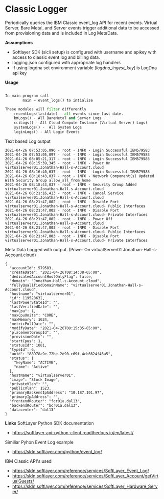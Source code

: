 # **Classic Logger**

Periodically queries the IBM Classic event_log API for recent events.   Virtual Server, Bare Metal, and Server events trigger additional data to be accessed from provisioning data and is included in Log MetaData.

**Assumptions**
* Softlayer SDK (slcli setup) is configured with username and apikey with access to classic event log and billing data.
* logging.json configured with appropriate log handlers
* If using logdna set environment variable (_logdna_ingest_key_) is LogDna api key

**Usage**


````python eventLog.py

In main program call
        main = event_logs() to intialize

These modules will filter differently 
    recentLogs(lastdate) - all events since last date.
    bmLogs() - All BareMetal and Server Logs
    cciLogs() - All Cloud Compute Instance (Virtual Server) Logs)
    systemLogs() -  All System Logs
    loginLogs() - All Login Events
````
Text based Log output
````
2021-04-26 07:53:05,096 - root - INFO - Login Successful IBM579583
2021-04-26 07:53:05,097 - root - INFO - Login Successful IBM579583
2021-04-26 08:05:21,317 - root - INFO - Login Successful IBM579583
2021-04-26 08:15:39,345 - root - INFO - Power On virtualserver01.Jonathan-Hall-s-Account.cloud
2021-04-26 08:16:40,637 - root - INFO - Login Successful IBM579583
2021-04-26 08:18:43,037 - root - INFO - Network Component(s) Updated With Security Group allow_all_from_home
2021-04-26 08:18:43,037 - root - INFO - Security Group Added virtualserver01.Jonathan-Hall-s-Account.cloud
2021-04-26 08:21:16,413 - root - INFO - Cancel Service virtualserver01.Jonathan-Hall-s-Account.cloud
2021-04-26 08:21:47,002 - root - INFO - Disable Port virtualserver01.Jonathan-Hall-s-Account.cloud- Public Interfaces
2021-04-26 08:21:47,002 - root - INFO - Disable Port virtualserver01.Jonathan-Hall-s-Account.cloud- Private Interfaces
2021-04-26 08:21:47,002 - root - INFO - Power Off virtualserver01.Jonathan-Hall-s-Account.cloud
2021-04-26 08:21:47,003 - root - INFO - Disable Port virtualserver01.Jonathan-Hall-s-Account.cloud- Public Interfaces
2021-04-26 08:21:47,003 - root - INFO - Disable Port virtualserver01.Jonathan-Hall-s-Account.cloud- Private Interfaces
````
Meta Data Logged with output.  (Power On virtualServer01.Jonathan-Hall-s-Account.cloud)
````
{
  "accountId": 579583,
  "createDate": "2021-04-26T08:14:38-05:00",
  "dedicatedAccountHostOnlyFlag": false,
  "domain": "Jonathan-Hall-s-Account.cloud",
  "fullyQualifiedDomainName": "virtualserver01.Jonathan-Hall-s-Account.cloud",
  "hostname": "virtualserver01",
  "id": 119528632,
  "lastPowerStateId": "",
  "lastVerifiedDate": "",
  "maxCpu": 1,
  "maxCpuUnits": "CORE",
  "maxMemory": 1024,
  "metricPollDate": "",
  "modifyDate": "2021-04-26T08:15:35-05:00",
  "placementGroupId": "",
  "provisionDate": "",
  "startCpus": 1,
  "statusId": 1001,
  "typeId": 6,
  "uuid": "88978a9e-72be-2d90-c69f-4cb6624f46a5",
  "status": {
    "keyName": "ACTIVE",
    "name": "Active"
  },
  "hostName": "virtualserver01",
  "image": "Stock Image",
  "privateVlan": "",
  "publicVlan": 1523,
  "primaryBackendIpAddress": "10.187.101.97",
  "primaryIpAddress": "",
  "frontendRouter": "fcr01a.dal13",
  "backendRouter": "bcr01a.dal13",
  "datacenter": "dal13"
}
````

**Links**
SoftLayer Python SDK documentation
* https://softlayer-api-python-client.readthedocs.io/en/latest/

Similiar Pyhon Event Log example
* https://sldn.softlayer.com/python/event_log/

IBM Classic API's used
* https://sldn.softlayer.com/reference/services/SoftLayer_Event_Log/
* https://sldn.softlayer.com/reference/services/SoftLayer_Account/getVirtualGuests/
* https://sldn.softlayer.com/reference/services/SoftLayer_Hardware_Server/
